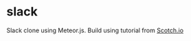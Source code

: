 # slack

Slack clone using Meteor.js. Build using tutorial from  <a href="https://scotch.io/tutorials/building-a-slack-clone-in-meteor-js-getting-started">Scotch.io</a>
